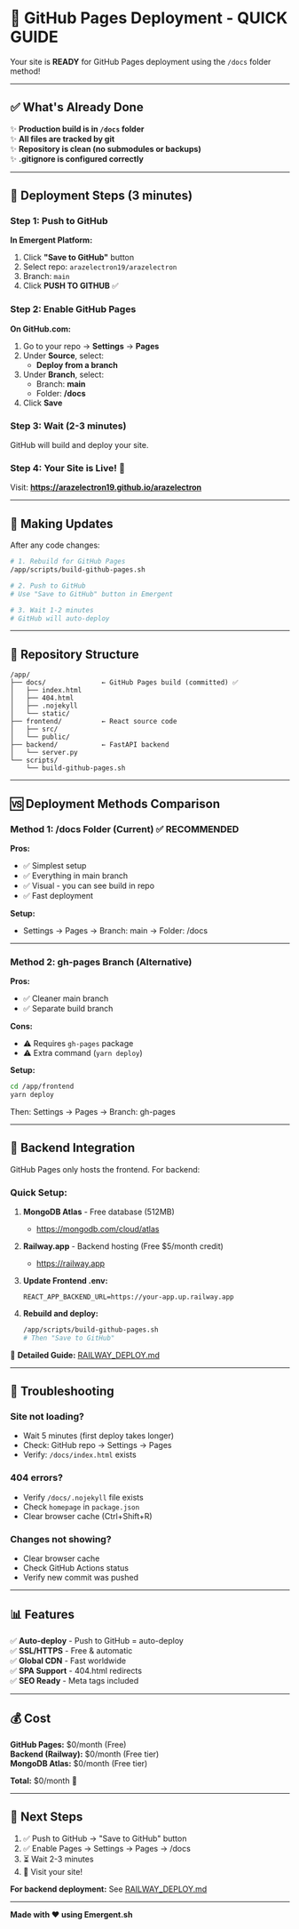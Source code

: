 # 🚀 GitHub Pages Deployment - QUICK GUIDE

Your site is **READY** for GitHub Pages deployment using the `/docs` folder method!

---

## ✅ What's Already Done

✨ **Production build is in `/docs` folder**  
✨ **All files are tracked by git**  
✨ **Repository is clean (no submodules or backups)**  
✨ **.gitignore is configured correctly**  

---

## 🎯 Deployment Steps (3 minutes)

### Step 1: Push to GitHub

**In Emergent Platform:**
1. Click **"Save to GitHub"** button
2. Select repo: `arazelectron19/arazelectron`
3. Branch: `main`
4. Click **PUSH TO GITHUB** ✅

### Step 2: Enable GitHub Pages

**On GitHub.com:**
1. Go to your repo → **Settings** → **Pages**
2. Under **Source**, select:
   - **Deploy from a branch**
3. Under **Branch**, select:
   - Branch: **main**
   - Folder: **/docs**
4. Click **Save**

### Step 3: Wait (2-3 minutes)

GitHub will build and deploy your site.

### Step 4: Your Site is Live! 🎉

Visit: **https://arazelectron19.github.io/arazelectron**

---

## 🔄 Making Updates

After any code changes:

```bash
# 1. Rebuild for GitHub Pages
/app/scripts/build-github-pages.sh

# 2. Push to GitHub
# Use "Save to GitHub" button in Emergent

# 3. Wait 1-2 minutes
# GitHub will auto-deploy
```

---

## 📂 Repository Structure

```
/app/
├── docs/              ← GitHub Pages build (committed) ✅
│   ├── index.html
│   ├── 404.html
│   ├── .nojekyll
│   └── static/
├── frontend/          ← React source code
│   ├── src/
│   └── public/
├── backend/           ← FastAPI backend
│   └── server.py
└── scripts/
    └── build-github-pages.sh
```

---

## 🆚 Deployment Methods Comparison

### Method 1: /docs Folder (Current) ✅ RECOMMENDED

**Pros:**
- ✅ Simplest setup
- ✅ Everything in main branch
- ✅ Visual - you can see build in repo
- ✅ Fast deployment

**Setup:**
- Settings → Pages → Branch: main → Folder: /docs

---

### Method 2: gh-pages Branch (Alternative)

**Pros:**
- ✅ Cleaner main branch
- ✅ Separate build branch

**Cons:**
- ⚠️ Requires `gh-pages` package
- ⚠️ Extra command (`yarn deploy`)

**Setup:**
```bash
cd /app/frontend
yarn deploy
```
Then: Settings → Pages → Branch: gh-pages

---

## 🔧 Backend Integration

GitHub Pages only hosts the frontend. For backend:

### Quick Setup:

1. **MongoDB Atlas** - Free database (512MB)
   - https://mongodb.com/cloud/atlas

2. **Railway.app** - Backend hosting (Free $5/month credit)
   - https://railway.app

3. **Update Frontend .env:**
   ```env
   REACT_APP_BACKEND_URL=https://your-app.up.railway.app
   ```

4. **Rebuild and deploy:**
   ```bash
   /app/scripts/build-github-pages.sh
   # Then "Save to GitHub"
   ```

📖 **Detailed Guide:** [RAILWAY_DEPLOY.md](RAILWAY_DEPLOY.md)

---

## 🐛 Troubleshooting

### Site not loading?
- Wait 5 minutes (first deploy takes longer)
- Check: GitHub repo → Settings → Pages
- Verify: `/docs/index.html` exists

### 404 errors?
- Verify `/docs/.nojekyll` file exists
- Check `homepage` in `package.json`
- Clear browser cache (Ctrl+Shift+R)

### Changes not showing?
- Clear browser cache
- Check GitHub Actions status
- Verify new commit was pushed

---

## 📊 Features

✅ **Auto-deploy** - Push to GitHub = auto-deploy  
✅ **SSL/HTTPS** - Free & automatic  
✅ **Global CDN** - Fast worldwide  
✅ **SPA Support** - 404.html redirects  
✅ **SEO Ready** - Meta tags included  

---

## 💰 Cost

**GitHub Pages:** $0/month (Free)  
**Backend (Railway):** $0/month (Free tier)  
**MongoDB Atlas:** $0/month (Free tier)

**Total:** $0/month 🎉

---

## 🎯 Next Steps

1. ✅ Push to GitHub → "Save to GitHub" button
2. ✅ Enable Pages → Settings → Pages → /docs
3. ⏳ Wait 2-3 minutes
4. 🎉 Visit your site!

**For backend deployment:** See [RAILWAY_DEPLOY.md](RAILWAY_DEPLOY.md)

---

**Made with ❤️ using Emergent.sh**
